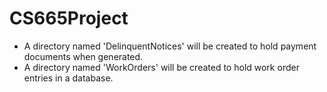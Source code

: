 # CS665Project
- A directory named 'DelinquentNotices' will be created to hold payment documents when generated.
- A directory named 'WorkOrders' will be created to hold work order entries in a database.
